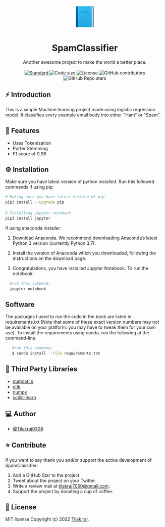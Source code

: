 <p align="center">
  <a href="https://github.com/iamsahebgiri/add-readme">
    <img alt="SpamClassifier" height="80" src="https://raw.githubusercontent.com/iamsahebgiri/add-readme/main/static/add-readme.png">
  </a>
</p>
<h1 align="center">SpamClassifier</h1>

<div align="center">
Another awesome project to make the world a better place.
</div>

<br />

<div align="center">
  <a href="https://standardjs.com">
    <img src="https://img.shields.io/badge/code%20style-standard-brightgreen.svg?style=flat-square"
      alt="Standard" />
  </a>
  
  <img src="https://img.shields.io/github/languages/code-size/Tilakraj0308/SpamClassifier?style=flat-square" alt="Code size" />

  <img src="https://img.shields.io/github/license/Tilakraj0308/SpamClassifier?style=flat-square" alt="License" />

  <img alt="GitHub contributors" src="https://img.shields.io/github/contributors/Tilakraj0308/SpamClassifier?style=flat-square">

  <img alt="GitHub Repo stars" src="https://img.shields.io/github/stars/Tilakraj0308/SpamClassifier?style=social">
</div>

## ⚡️ Introduction

This is a simple Machine learning project made using logistic regression model.
It classifies every example email body into either "Ham" or "Spam".


## 🎯 Features

- Uses Tokenization
- Porter Stemming
- F1 score of 0.96

## ⚙️ Installation

Make sure you have latest version of python installed.
Run this followed commands if using pip:

```bash
# Making sure you have latest version of pip
pip3 install --upgrade pip

# Installing jupyter notebook
pip3 install jupyter

```

If using anaconda installer:

1. Download Anaconda. We recommend downloading Anaconda’s latest Python 3 version (currently Python 3.7).

2. Install the version of Anaconda which you downloaded, following the instructions on the download page.

3. Congratulations, you have installed Jupyter Notebook.
  To run the notebook:

```bash
  #run this command: 
  jupyter notebook

```

## Software

The packages I used to run the code in the book are listed in requirements.txt (Note that some of these exact version numbers may not be available on your platform: you may have to tweak them for your own use). To install the requirements using conda, run the following at the command-line:

```bash
   #run this command:
   $ conda install --file requirements.txt
```

## 🌱 Third Party Libraries

- [matplotlib](https://github.com/matplotlib/matplotlib)
- [nltk](https://github.com/nltk/nltk)
- [numpy](https://github.com/numpy/numpy)
- [scikit-learn](https://github.com/scikit-learn/scikit-learn)



## ‎‍💻 Author

- [@Tilakraj0308](https://github.com/Tilakraj0308)

## ⭐️ Contribute

If you want to say thank you and/or support the active development of SpamClassifier:

1. Add a GitHub Star to the project.
2. Tweet about the project on your Twitter.
3. Write a review mail at tilakraj7050@gmail.com.
4. Support the project by donating a cup of coffee.

## 🧾 License

MIT license Copyright (c) 2022 [Tilak raj](https://github.com/Tilakraj0308).

